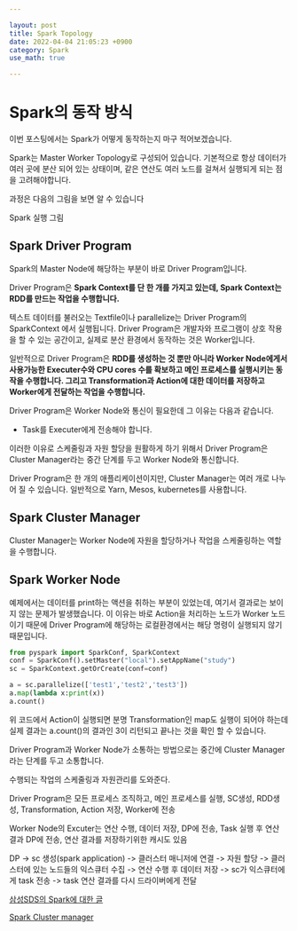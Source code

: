 ```yaml
---

layout: post
title: Spark Topology
date: 2022-04-04 21:05:23 +0900
category: Spark
use_math: true

---
```


# Spark의 동작 방식
이번 포스팅에서는 Spark가 어떻게 동작하는지 마구 적어보겠습니다.

Spark는 Master Worker Topology로 구성되어 있습니다. 기본적으로 항상 데이터가 여러 곳에 분산 되어 있는 상태이며, 같은 연산도 여러 노드를 걸쳐서 실행되게 되는 점을 고려해야합니다.

과정은 다음의 그림을 보면 알 수 있습니다

Spark 실행 그림

## Spark Driver Program

Spark의 Master Node에 해당하는 부분이 바로 Driver Program입니다.

Driver Program은 **Spark Context를 단 한 개를 가지고 있는데, Spark Context는 RDD를 만드는 작업을 수행합니다.** 

텍스트 데이터를 불러오는 Textfile이나 parallelize는 Driver Program의 SparkContext 에서 실행됩니다. Driver Program은 개발자와 프로그램이 상호 작용을 할 수 있는 공간이고, 실제로 분산 환경에서 동작하는 것은 Worker입니다.

일반적으로 Driver Program은 **RDD를 생성하는 것 뿐만 아니라 Worker Node에게서 사용가능한 Executer수와 CPU cores 수를 확보하고 메인 프로세스를 실행시키는 동작을 수행합니다. 그리고 Transformation과 Action에 대한 데이터를 저장하고 Worker에게 전달하는 작업을 수행합니다.**

Driver Program은 Worker Node와 통신이 필요한데 그 이유는 다음과 같습니다.

- Task를 Executer에게 전송해야 합니다.

이러한 이유로 스케줄링과 자원 할당을 원활하게 하기 위해서 Driver Program은 Cluster Manager라는 중간 단계를 두고 Worker Node와 통신합니다.

Driver Program은 한 개의 애플리케이션이지만, Cluster Manager는 여러 개로 나누어 질 수 있습니다. 일반적으로 Yarn, Mesos, kubernetes를 사용합니다.


## Spark Cluster Manager

Cluster Manager는 Worker Node에 자원을 할당하거나 작업을 스케줄링하는 역할을 수행합니다. 



## Spark Worker Node

예제에서는 데이터를 print하는 액션을 취하는 부분이 있었는데, 여기서 결과로는 보이지 않는 문제가 발생했습니다. 이 이유는 바로 Action을 처리하는 노드가 Worker 노드이기 때문에 Driver Program에 해당하는 로컬환경에서는 해당 명령이 실행되지 않기 때문입니다.

```python
from pyspark import SparkConf, SparkContext
conf = SparkConf().setMaster("local").setAppName("study")
sc = SparkContext.getOrCreate(conf=conf)

a = sc.parallelize(['test1','test2','test3'])
a.map(lambda x:print(x))
a.count()
```

위 코드에서 Action이 실행되면 분명 Transformation인 map도 실행이 되어야 하는데 실제 결과는 a.count()의 결과인 3이 리턴되고 끝나는 것을 확인 할 수 있습니다.


Driver Program과 Worker Node가 소통하는 방법으로는 중간에 Cluster Manager라는 단계를 두고 소통합니다.

수행되는 작업의 스케줄링과 자원관리를 도와준다.

Driver Program은 모든 프로세스 조직하고, 메인 프로세스를 실행, SC생성, RDD생성, Transformation, Action 저장, Worker에 전송

Worker Node의 Excuter는 연산 수행, 데이터 저장, DP에 전송, Task 실행 후 연산 결과 DP에 전송, 연산 결과를 저장하기위한 캐시도 있음 

DP -> sc 생성(spark application) -> 클러스터 매니저에 연결 -> 자원 할당 -> 클러스터에 있는 노드들의 익스큐터 수집 -> 연산 수행 후 데이터 저장 -> sc가 익스큐터에게 task 전송 -> task 연산 결과를 다시 드라이버에게 전달

[삼성SDS의 Spark에 대한 글](https://www.samsungsds.com/kr/insights/Spark-Cluster-job-server.html)

[Spark Cluster manager](https://artist-developer.tistory.com/8)


